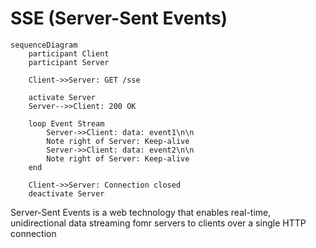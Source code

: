 # SSE (Server-Sent Events)

```mermaid
sequenceDiagram
    participant Client
    participant Server

    Client->>Server: GET /sse

    activate Server
    Server-->>Client: 200 OK

    loop Event Stream
        Server->>Client: data: event1\n\n
        Note right of Server: Keep-alive
        Server->>Client: data: event2\n\n
        Note right of Server: Keep-alive
    end

    Client->>Server: Connection closed
    deactivate Server
```

Server-Sent Events is a web technology that enables real-time, unidirectional
data streaming fomr servers to clients over a single HTTP connection
